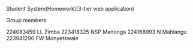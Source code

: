Student System(Homework)(3-tier web application)

Group members

224083459     LL Zimba
223418325     NSP Manonga
224168993     N Mahlangu
223941290     FW Monyetswale
